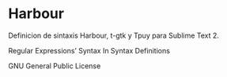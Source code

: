 Harbour
=======

Definicion de sintaxis Harbour, t-gtk y Tpuy para Sublime Text  2.

Regular Expressions’ Syntax In Syntax Definitions

GNU General Public License
